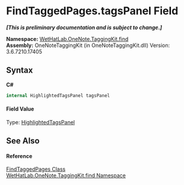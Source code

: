 # FindTaggedPages.tagsPanel Field
 _**\[This is preliminary documentation and is subject to change.\]**_

**Namespace:**&nbsp;<a href="0e3a8efd-07d2-1709-b1cd-709153222081.md">WetHatLab.OneNote.TaggingKit.find</a><br />**Assembly:**&nbsp;OneNoteTaggingKit (in OneNoteTaggingKit.dll) Version: 3.6.7210.17405

## Syntax

**C#**<br />
``` C#
internal HighlightedTagsPanel tagsPanel
```


#### Field Value
Type: <a href="1ffdd49a-8be7-2721-c076-b0ac663ecd27.md">HighlightedTagsPanel</a>

## See Also


#### Reference
<a href="60d7bed7-f819-9c82-f130-1c71241d23f8.md">FindTaggedPages Class</a><br /><a href="0e3a8efd-07d2-1709-b1cd-709153222081.md">WetHatLab.OneNote.TaggingKit.find Namespace</a><br />